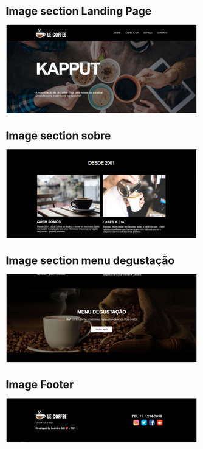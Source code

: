 <h1>Image section Landing Page</h1>
<div align="center">
    <p align="center">
        <img width="500px" src="/to-readme/landing.png">
    </p>
</div>

<h1>Image section sobre</h1>
<div align="center">
    <p align="center">
        <img width="500px" src="/to-readme/sobre.png">
    </p>
</div>

<h1>Image section menu degustação</h1>
<div align="center">
    <p align="center">
        <img width="500px" src="/to-readme/menu.png">
    </p>
</div>

<h1>Image Footer</h1>
<div align="center">
    <p align="center">
        <img width="500px" src="/to-readme/footer.png">
    </p>
</div>
